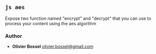 

## ```js aes ```


Expose two function named "encrypt" and "decrypt" that you can use to process your content using the aes algorithm



### Author
- **Olivier Bossel** <a href="mailto:olivier.bossel@gmail.com">olivier.bossel@gmail.com</a> 

